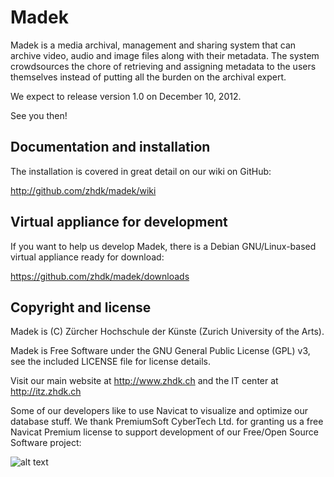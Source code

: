 # Madek

Madek is a media archival, management and sharing system that can archive
video, audio and image files along with their metadata. The system crowdsources the chore of
retrieving and assigning metadata to the users themselves instead of putting all the burden
on the archival expert.

We expect to release version 1.0 on December 10, 2012.

See you then!


## Documentation and installation

The installation is covered in great detail on our wiki on GitHub:

http://github.com/zhdk/madek/wiki


## Virtual appliance for development

If you want to help us develop Madek, there is a Debian GNU/Linux-based
virtual appliance ready for download:

https://github.com/zhdk/madek/downloads


## Copyright and license

Madek is (C) Zürcher Hochschule der Künste (Zurich University of the Arts).

Madek is Free Software under the GNU General Public License (GPL) v3, see the included LICENSE file for license details.

Visit our main website at http://www.zhdk.ch and the IT center 
at http://itz.zhdk.ch

Some of our developers like to use Navicat to visualize and optimize our database
stuff. We thank PremiumSoft CyberTech Ltd. for granting us a free Navicat Premium
license to support development of our Free/Open Source Software project:

![alt text](https://github.com/zhdk/madek/raw/master/src/doc/images/navicat_logo.png "Navicat Premium Logo")
